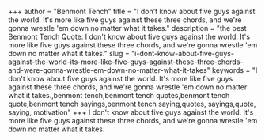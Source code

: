 +++
author = "Benmont Tench"
title = "I don't know about five guys against the world. It's more like five guys against these three chords, and we're gonna wrestle 'em down no matter what it takes."
description = "the best Benmont Tench Quote: I don't know about five guys against the world. It's more like five guys against these three chords, and we're gonna wrestle 'em down no matter what it takes."
slug = "i-dont-know-about-five-guys-against-the-world-its-more-like-five-guys-against-these-three-chords-and-were-gonna-wrestle-em-down-no-matter-what-it-takes"
keywords = "I don't know about five guys against the world. It's more like five guys against these three chords, and we're gonna wrestle 'em down no matter what it takes.,benmont tench,benmont tench quotes,benmont tench quote,benmont tench sayings,benmont tench saying,quotes, sayings,quote, saying, motivation"
+++
I don't know about five guys against the world. It's more like five guys against these three chords, and we're gonna wrestle 'em down no matter what it takes.
